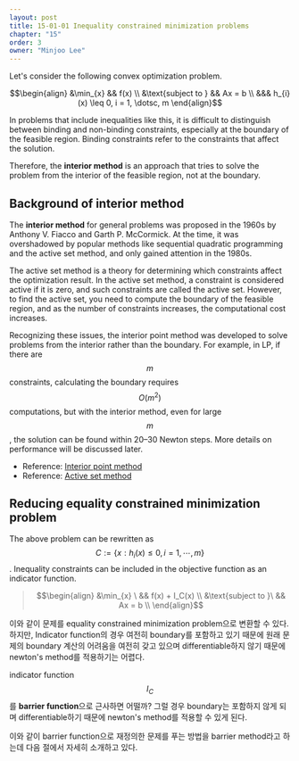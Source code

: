 ```yaml
---
layout: post
title: 15-01-01 Inequality constrained minimization problems
chapter: "15"
order: 3
owner: "Minjoo Lee"
---
```

<script type="text/x-mathjax-config">
MathJax.Hub.Config({
    displayAlign: "center"
});
</script>
Let's consider the following convex optimization problem.
>
$$\begin{align}
&\min_{x}           && f(x) \\ 
&\text{subject to } && Ax = b \\
                    &&& h_{i}(x) \leq 0, i = 1, \dotsc, m
\end{align}$$

In problems that include inequalities like this, it is difficult to distinguish between binding and non-binding constraints, especially at the boundary of the feasible region. Binding constraints refer to the constraints that affect the solution.

Therefore, the **interior method** is an approach that tries to solve the problem from the interior of the feasible region, not at the boundary.

## Background of interior method
The **interior method** for general problems was proposed in the 1960s by Anthony V. Fiacco and Garth P. McCormick. At the time, it was overshadowed by popular methods like sequential quadratic programming and the active set method, and only gained attention in the 1980s.

The active set method is a theory for determining which constraints affect the optimization result. In the active set method, a constraint is considered active if it is zero, and such constraints are called the active set. However, to find the active set, you need to compute the boundary of the feasible region, and as the number of constraints increases, the computational cost increases.

Recognizing these issues, the interior point method was developed to solve problems from the interior rather than the boundary. For example, in LP, if there are $$m$$ constraints, calculating the boundary requires $$O(m^2)$$ computations, but with the interior method, even for large $$m$$, the solution can be found within 20–30 Newton steps. More details on performance will be discussed later.

* Reference: [Interior point method](https://en.wikipedia.org/wiki/Interior-point_method)
* Reference: [Active set method](https://en.wikipedia.org/wiki/Active_set_method)

## Reducing equality constrained minimization problem
The above problem can be rewritten as $$C := \{x : h_i(x) \le 0, i = 1, \cdots , m \}$$. Inequality constraints can be included in the objective function as an indicator function.

>$$\begin{align}
&\min_{x} \ && f(x) + I_C(x) \\
&\text{subject to }\  && Ax = b \\
\end{align}$$

이와 같이 문제를 equality constrained minimization problem으로 변환할 수 있다. 하지만, Indicator function의 경우 여전히 boundary를 포함하고 있기 때문에 원래 문제의 boundary 계산의 어려움을 여전히 갖고 있으며 differentiable하지 않기 때문에 newton's method를 적용하기는 어렵다.

indicator function $$I_C$$를 **barrier function**으로 근사하면 어떨까? 그럴 경우 boundary는 포함하지 않게 되며 differentiable하기 때문에 newton's method를 적용할 수 있게 된다. 

이와 같이 barrier function으로 재정의한 문제를 푸는 방법을 barrier method라고 하는데 다음 절에서 자세히 소개하고 있다.
